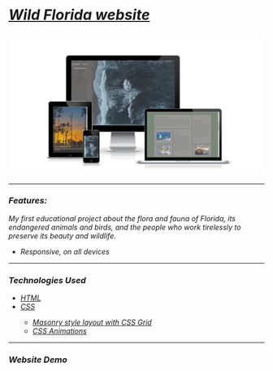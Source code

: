 <h1><em><a href="https://wild-florida-mvstoyan.netlify.app" target="_blank">Wild Florida website</a><em></h1>
    <img src="img/responsiveFL.png" alt="Project photo" width="auto">
<hr>
  <h3>Features:</h3>
  <p>My first educational project about the flora and fauna of Florida, its endangered animals and birds, and the people who work tirelessly to preserve its beauty and wildlife.</p>
    <ul>
      <li>Responsive, on all devices</li>
   </ul>
<hr>
  <h3>Technologies Used</h3>
   <ul>
      <li><a href="https://www.w3schools.com/html/" target="_blank">HTML</a></li>
      <li><a href="https://www.w3schools.com/css/" target="_blank">CSS</a></li>
        <ul>
          <li><a href="https://medium.com/@andybarefoot/a-masonry-style-layout-using-css-grid-8c663d355ebb" target="_blank">Masonry style layout with CSS Grid</li>
      <li><a href="w3schools.com/css/css3_animations.asp" target="_blank">CSS Animations<a></li>
        </ul>
   </ul>
<hr>
  <h3>Website Demo</h3>
<div>


</div>
